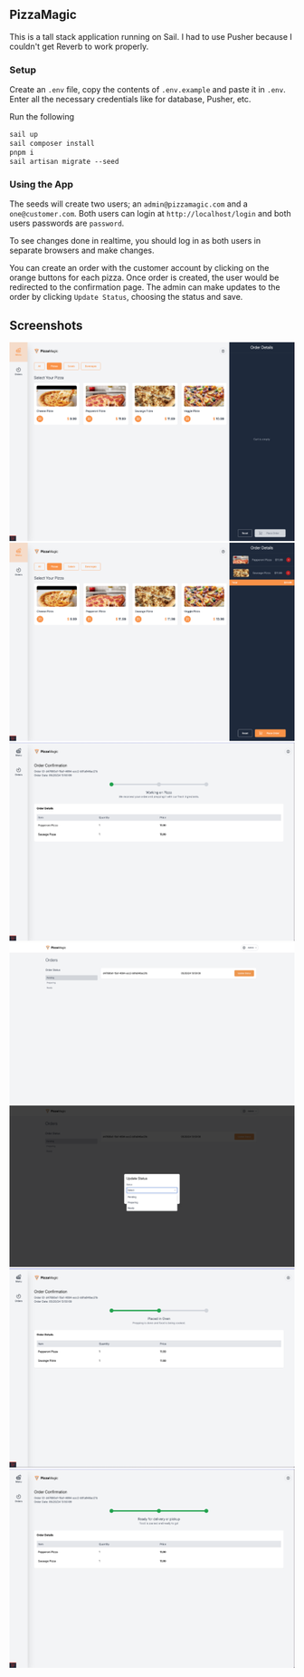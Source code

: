 ## PizzaMagic

This is a tall stack application running on Sail. I had to use Pusher because I couldn't get Reverb to work properly.

### Setup

Create an `.env` file, copy the contents of `.env.example` and paste it in `.env`. Enter all the necessary credentials like for database, Pusher, etc.

Run the following

```shell
sail up
sail composer install
pnpm i
sail artisan migrate --seed
```

### Using the App

The seeds will create two users; an `admin@pizzamagic.com` and a `one@customer.com`. Both users can login at `http://localhost/login` and both users passwords are `password`. 

To see changes done in realtime, you should log in as both users in separate browsers and make changes.

You can create an order with the customer account by clicking on the orange buttons for each pizza. Once order is created, the user would be redirected to the confirmation page. The admin can make updates to the order by clicking `Update Status`, choosing the status and save.

## Screenshots

![menu-1.png](public/resources/img/menu-1.png)
![menu-2.png](public/resources/img/menu-2.png)
![confirmation-1.png](public/resources/img/confirmation-1.png)
![admin-1.png](public/resources/img/admin-1.png)
![admin-2.png](public/resources/img/admin-2.png)
![confirmation-2.png](public/resources/img/confirmation-2.png)
![confirmation-3.png](public/resources/img/confirmation-3.png)
